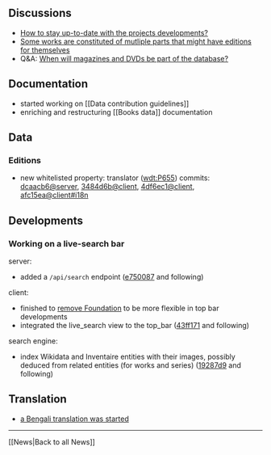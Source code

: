 <!-- LANG:EN, title="July 2017"-->
 
## Discussions

* [How to stay up-to-date with the projects developments?](https://github.com/inventaire/inventaire-client/issues/106)
* [Some works are constituted of mutliple parts that might have editions for themselves](https://github.com/inventaire/inventaire/issues/99)
* Q&A: [When will magazines and DVDs be part of the database?](https://wiki.inventaire.io/wiki/magazines-dvds)
 
## Documentation

* started working on [[Data contribution guidelines]]
* enriching and restructuring [[Books data]] documentation

## Data
### Editions
* new whitelisted property: translator ([wdt:P655](https://www.wikidata.org/wiki/Property:P655))
  commits: [dcaacb6@server](https://github.com/inventaire/inventaire/commit/dcaacb6), [3484d6b@client](https://github.com/inventaire/inventaire-client/commit/3484d6b), [4df6ec1@client](https://github.com/inventaire/inventaire-client/commit/4df6ec1), [afc15ea@client#i18n](https://github.com/inventaire/inventaire-client/commit/afc15ea)

## Developments
### Working on a live-search bar
server:
* added a `/api/search` endpoint ([e750087](https://github.com/inventaire/inventaire/commit/e750087) and following)

client:
* finished to [remove Foundation](https://github.com/inventaire/inventaire-client/issues/87) to be more flexible in top bar developments
* integrated the live_search view to the top_bar ([43ff171](https://github.com/inventaire/inventaire-client/commit/43ff171) and following)

search engine:
* index Wikidata and Inventaire entities with their images, possibly deduced from related entities (for works and series) ([19287d9](https://github.com/inventaire/wikidata-subset-search-engine/commit/19287d9) and following)

## Translation
* [a Bengali translation was started](https://www.transifex.com/inventaire/inventaire/)

<hr>
[[News|Back to all News]]